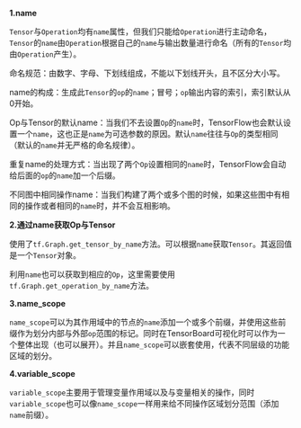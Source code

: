 **1.name**

`Tensor`与`Operation`均有`name`属性，但我们只能给`Operation`进行主动命名，`Tensor`的`name`由`Operation`根据自己的`name`与输出数量进行命名（所有的`Tensor`均由`Operation`产生）。

命名规范：由数字、字母、下划线组成，不能以下划线开头，且不区分大小写。

name的构成：生成此`Tensor`的`op`的`name`；冒号；`op`输出内容的索引，索引默认从0开始。

Op与Tensor的默认name：当我们不去设置`Op`的`name`时，TensorFlow也会默认设置一个`name`，这也正是`name`为可选参数的原因。默认`name`往往与`Op`的类型相同（默认的`name`并无严格的命名规律）。

重复name的处理方式：当出现了两个`Op`设置相同的`name`时，TensorFlow会自动给后面的`op`的`name`加一个后缀。

不同图中相同操作name：当我们构建了两个或多个图的时候，如果这些图中有相同的操作或者相同的`name`时，并不会互相影响。

**2.通过name获取Op与Tensor**

使用了`tf.Graph.get_tensor_by_name`方法。可以根据`name`获取`Tensor`。其返回值是一个`Tensor`对象。

利用`name`也可以获取到相应的`Op`，这里需要使用`tf.Graph.get_operation_by_name`方法。

**3.name_scope**

`name_scope`可以为其作用域中的节点的`name`添加一个或多个前缀，并使用这些前缀作为划分内部与外部`op`范围的标记。同时在TensorBoard可视化时可以作为一个整体出现（也可以展开）。并且`name_scope`可以嵌套使用，代表不同层级的功能区域的划分。

**4.variable_scope**

`variable_scope`主要用于管理变量作用域以及与变量相关的操作，同时`variable_scope`也可以像`name_scope`一样用来给不同操作区域划分范围（添加`name`前缀）。